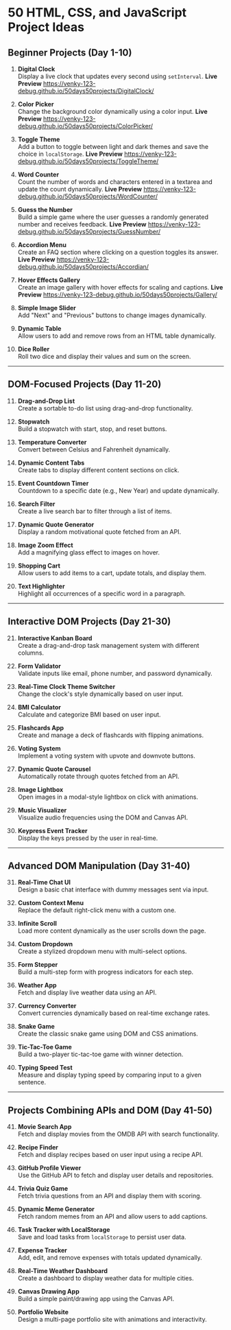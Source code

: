 # 50 HTML, CSS, and JavaScript Project Ideas

## Beginner Projects (Day 1-10)

1. **Digital Clock**  
    Display a live clock that updates every second using `setInterval`.
   **Live Preview** https://venky-123-debug.github.io/50days50projects/DigitalClock/

2. **Color Picker**  
    Change the background color dynamically using a color input.
   **Live Preview** https://venky-123-debug.github.io/50days50projects/ColorPicker/

3. **Toggle Theme**  
    Add a button to toggle between light and dark themes and save the choice in `localStorage`.
   **Live Preview** https://venky-123-debug.github.io/50days50projects/ToggleTheme/

4. **Word Counter**  
    Count the number of words and characters entered in a textarea and update the count dynamically.
   **Live Preview** https://venky-123-debug.github.io/50days50projects/WordCounter/

5. **Guess the Number**  
    Build a simple game where the user guesses a randomly generated number and receives feedback.
   **Live Preview** https://venky-123-debug.github.io/50days50projects/GuessNumber/

6. **Accordion Menu**  
   Create an FAQ section where clicking on a question toggles its answer.
   **Live Preview** https://venky-123-debug.github.io/50days50projects/Accordian/

7. **Hover Effects Gallery**  
   Create an image gallery with hover effects for scaling and captions.
   **Live Preview** https://venky-123-debug.github.io/50days50projects/Gallery/

8. **Simple Image Slider**  
   Add "Next" and "Previous" buttons to change images dynamically.

9. **Dynamic Table**  
   Allow users to add and remove rows from an HTML table dynamically.

10. **Dice Roller**  
    Roll two dice and display their values and sum on the screen.

---

## DOM-Focused Projects (Day 11-20)

11. **Drag-and-Drop List**  
    Create a sortable to-do list using drag-and-drop functionality.

12. **Stopwatch**  
    Build a stopwatch with start, stop, and reset buttons.

13. **Temperature Converter**  
    Convert between Celsius and Fahrenheit dynamically.

14. **Dynamic Content Tabs**  
    Create tabs to display different content sections on click.

15. **Event Countdown Timer**  
    Countdown to a specific date (e.g., New Year) and update dynamically.

16. **Search Filter**  
    Create a live search bar to filter through a list of items.

17. **Dynamic Quote Generator**  
    Display a random motivational quote fetched from an API.

18. **Image Zoom Effect**  
    Add a magnifying glass effect to images on hover.

19. **Shopping Cart**  
    Allow users to add items to a cart, update totals, and display them.

20. **Text Highlighter**  
    Highlight all occurrences of a specific word in a paragraph.

---

## Interactive DOM Projects (Day 21-30)

21. **Interactive Kanban Board**  
    Create a drag-and-drop task management system with different columns.

22. **Form Validator**  
    Validate inputs like email, phone number, and password dynamically.

23. **Real-Time Clock Theme Switcher**  
    Change the clock's style dynamically based on user input.

24. **BMI Calculator**  
    Calculate and categorize BMI based on user input.

25. **Flashcards App**  
    Create and manage a deck of flashcards with flipping animations.

26. **Voting System**  
    Implement a voting system with upvote and downvote buttons.

27. **Dynamic Quote Carousel**  
    Automatically rotate through quotes fetched from an API.

28. **Image Lightbox**  
    Open images in a modal-style lightbox on click with animations.

29. **Music Visualizer**  
    Visualize audio frequencies using the DOM and Canvas API.

30. **Keypress Event Tracker**  
    Display the keys pressed by the user in real-time.

---

## Advanced DOM Manipulation (Day 31-40)

31. **Real-Time Chat UI**  
    Design a basic chat interface with dummy messages sent via input.

32. **Custom Context Menu**  
    Replace the default right-click menu with a custom one.

33. **Infinite Scroll**  
    Load more content dynamically as the user scrolls down the page.

34. **Custom Dropdown**  
    Create a stylized dropdown menu with multi-select options.

35. **Form Stepper**  
    Build a multi-step form with progress indicators for each step.

36. **Weather App**  
    Fetch and display live weather data using an API.

37. **Currency Converter**  
    Convert currencies dynamically based on real-time exchange rates.

38. **Snake Game**  
    Create the classic snake game using DOM and CSS animations.

39. **Tic-Tac-Toe Game**  
    Build a two-player tic-tac-toe game with winner detection.

40. **Typing Speed Test**  
    Measure and display typing speed by comparing input to a given sentence.

---

## Projects Combining APIs and DOM (Day 41-50)

41. **Movie Search App**  
    Fetch and display movies from the OMDB API with search functionality.

42. **Recipe Finder**  
    Fetch and display recipes based on user input using a recipe API.

43. **GitHub Profile Viewer**  
    Use the GitHub API to fetch and display user details and repositories.

44. **Trivia Quiz Game**  
    Fetch trivia questions from an API and display them with scoring.

45. **Dynamic Meme Generator**  
    Fetch random memes from an API and allow users to add captions.

46. **Task Tracker with LocalStorage**  
    Save and load tasks from `localStorage` to persist user data.

47. **Expense Tracker**  
    Add, edit, and remove expenses with totals updated dynamically.

48. **Real-Time Weather Dashboard**  
    Create a dashboard to display weather data for multiple cities.

49. **Canvas Drawing App**  
    Build a simple paint/drawing app using the Canvas API.

50. **Portfolio Website**  
    Design a multi-page portfolio site with animations and interactivity.
